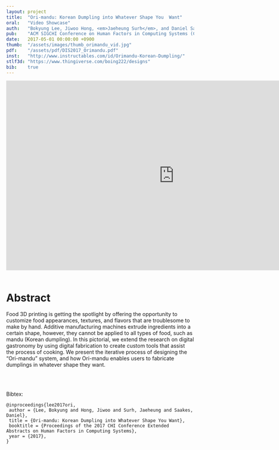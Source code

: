 ```yaml
---
layout: project
title:  "Ori-mandu: Korean Dumpling into Whatever Shape You  Want"
oral:	"Video Showcase"
auth:	"Bokyung Lee, Jiwoo Hong, <em>Jaeheung Surh</em>, and Daniel Saakes"
pub:	"ACM SIGCHI Conference on Human Factors in Computing Systems (CHI)"
date:   2017-05-01 00:00:00 +0900
thumb:	"/assets/images/thumb_orimandu_vid.jpg"
pdf:	"/assets/pdf/DIS2017_Orimandu.pdf"
inst:	"http://www.instructables.com/id/Orimandu-Korean-Dumpling/"
stlf3d:	"https://www.thingiverse.com/boing222/designs"
bib:	true
---
```


<div align="center">
	<iframe width="900" height="510" src="https://www.youtube.com/embed/_aQEycilQC0" frameborder="0" allowfullscreen></iframe>
</div>
<br>

<h1 class="post-title" itemprop="name headline">Abstract</h1>

Food 3D printing is getting the spotlight by offering the opportunity to customize food appearances, textures, and flavors that are troublesome to make by hand. Additive manufacturing machines extrude ingredients into a certain shape, however, they cannot be applied to all types of food, such as mandu (Korean dumpling). In this pictorial, we extend the research on digital gastronomy by using digital fabrication to create custom tools that assist the process of cooking. We present the iterative process of designing the “Ori-mandu” system, and how Ori-mandu enables users to fabricate dumplings in whatever shape they want.

<br><br>

<a name="bib"></a>
Bibtex:
```
@inproceedings{lee2017ori,
 author = {Lee, Bokyung and Hong, Jiwoo and Surh, Jaeheung and Saakes, Daniel},
 title = {Ori-mandu: Korean Dumpling into Whatever Shape You Want},
 booktitle = {Proceedings of the 2017 CHI Conference Extended Abstracts on Human Factors in Computing Systems},
 year = {2017},
} 
```